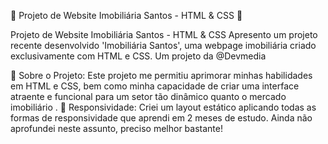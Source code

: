 🏢 Projeto de Website Imobiliária Santos - HTML & CSS 🏢

Projeto de Website Imobiliária Santos - HTML & CSS 
Apresento um projeto recente desenvolvido 'Imobiliária Santos', uma webpage imobiliária criado exclusivamente com HTML e CSS. Um projeto da @Devmedia

📌 Sobre o Projeto:
Este projeto me permitiu aprimorar minhas habilidades em HTML e CSS, bem como minha capacidade de criar uma interface atraente e funcional para um setor tão dinâmico quanto o mercado imobiliário
.
📱 Responsividade:
Criei um layout estático aplicando todas as formas de responsividade que aprendi em 2 meses de estudo. Ainda não aprofundei neste assunto, preciso melhor bastante!